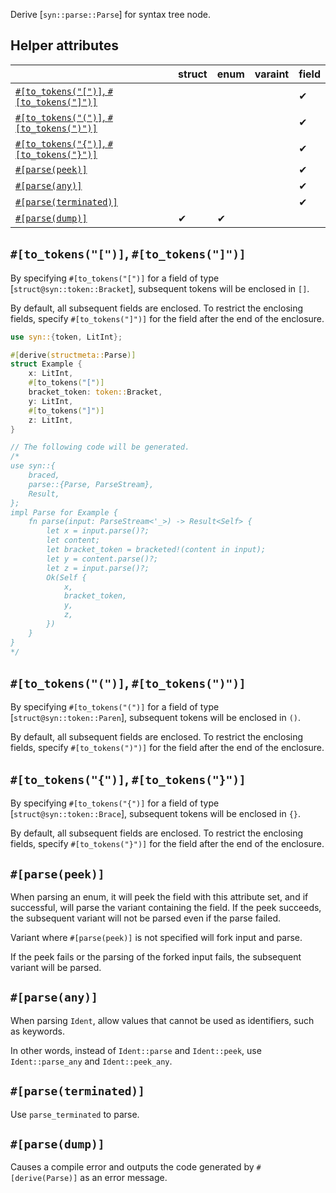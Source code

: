 Derive [`syn::parse::Parse`] for syntax tree node.

## Helper attributes

|                                                                    | struct | enum | varaint | field |
| ------------------------------------------------------------------ | ------ | ---- | ------- | ----- |
| [`#[to_tokens("[")]`, `#[to_tokens("]")]`](#to_tokens-to_tokens)   |        |      |         | ✔     |
| [`#[to_tokens("(")]`, `#[to_tokens(")")]`](#to_tokens-to_tokens-1) |        |      |         | ✔     |
| [`#[to_tokens("{")]`, `#[to_tokens("}")]`](#to_tokens-to_tokens-2) |        |      |         | ✔     |
| [`#[parse(peek)]`](#parsepeek)                                     |        |      |         | ✔     |
| [`#[parse(any)]`](#parseany)                                       |        |      |         | ✔     |
| [`#[parse(terminated)]`](#parseterminated)                         |        |      |         | ✔     |
| [`#[parse(dump)]`](#parsedump)                                     | ✔      | ✔    |         |       |

## `#[to_tokens("[")]`, `#[to_tokens("]")]`

By specifying `#[to_tokens("[")]` for a field of type [`struct@syn::token::Bracket`], subsequent tokens will be enclosed in `[]`.

By default, all subsequent fields are enclosed.
To restrict the enclosing fields, specify `#[to_tokens("]")]` for the field after the end of the enclosure.

```rust
use syn::{token, LitInt};

#[derive(structmeta::Parse)]
struct Example {
    x: LitInt,
    #[to_tokens("[")]
    bracket_token: token::Bracket,
    y: LitInt,
    #[to_tokens("]")]
    z: LitInt,
}

// The following code will be generated.
/*
use syn::{
    braced,
    parse::{Parse, ParseStream},
    Result,
};
impl Parse for Example {
    fn parse(input: ParseStream<'_>) -> Result<Self> {
        let x = input.parse()?;
        let content;
        let bracket_token = bracketed!(content in input);
        let y = content.parse()?;
        let z = input.parse()?;
        Ok(Self {
            x,
            bracket_token,
            y,
            z,
        })
    }
}
*/
```

## `#[to_tokens("(")]`, `#[to_tokens(")")]`

By specifying `#[to_tokens("(")]` for a field of type [`struct@syn::token::Paren`], subsequent tokens will be enclosed in `()`.

By default, all subsequent fields are enclosed.
To restrict the enclosing fields, specify `#[to_tokens(")")]` for the field after the end of the enclosure.

## `#[to_tokens("{")]`, `#[to_tokens("}")]`

By specifying `#[to_tokens("{")]` for a field of type [`struct@syn::token::Brace`], subsequent tokens will be enclosed in `{}`.

By default, all subsequent fields are enclosed.
To restrict the enclosing fields, specify `#[to_tokens("}")]` for the field after the end of the enclosure.

## `#[parse(peek)]`

When parsing an enum, it will peek the field with this attribute set,
and if successful, will parse the variant containing the field.
If the peek succeeds, the subsequent variant will not be parsed even if the parse failed.

Variant where `#[parse(peek)]` is not specified will fork input and parse.

If the peek fails or the parsing of the forked input fails, the subsequent variant will be parsed.

## `#[parse(any)]`

When parsing `Ident`, allow values that cannot be used as identifiers, such as keywords.

In other words, instead of `Ident::parse` and `Ident::peek`, use `Ident::parse_any` and `Ident::peek_any`.

## `#[parse(terminated)]`

Use `parse_terminated` to parse.

## `#[parse(dump)]`

Causes a compile error and outputs the code generated by `#[derive(Parse)]` as an error message.

